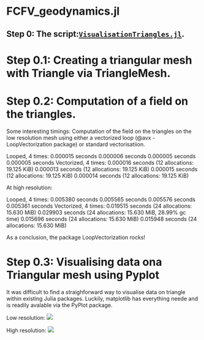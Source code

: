 # FCFV_geodynamics.jl

## Step 0: The script:[`VisualisationTriangles.jl`](VisualisationTriangles.jl).

# Step 0.1: Creating a triangular mesh with Triangle via TriangleMesh.

# Step 0.2: Computation of a field on the triangles.

Some interesting timings:
Computation of the field on the triangles on the low resolution mesh using either a vectorized loop (@avx - LoopVectorization package) or standard vectorisatiion.

Looped, 4 times:
  0.000015 seconds
  0.000006 seconds
  0.000005 seconds
  0.000005 seconds
Vectorized, 4 times:
  0.000016 seconds (12 allocations: 19.125 KiB)
  0.000013 seconds (12 allocations: 19.125 KiB)
  0.000015 seconds (12 allocations: 19.125 KiB)
  0.000014 seconds (12 allocations: 19.125 KiB)

At high resolution:

Looped, 4 times:
  0.005380 seconds
  0.005565 seconds
  0.005576 seconds
  0.005361 seconds
Vectorized, 4 times:
  0.019515 seconds (24 allocations: 15.630 MiB)
  0.029903 seconds (24 allocations: 15.630 MiB, 28.99% gc time)
  0.015696 seconds (24 allocations: 15.630 MiB)
  0.015948 seconds (24 allocations: 15.630 MiB)

As a conclusion, the package LoopVectorization rocks!

# Step 0.3: Visualising data ona Triangular mesh using Pyplot

It was difficult to find a straighforward way to visualise data on triangle within existing Julia packages. Luckily, matplotlib has everything neede and is readily avalable via the PyPlot package.

Low resolution:
![](/images/0_Low_res.png)

High resolution:
![](/images/0_high_res.png)


